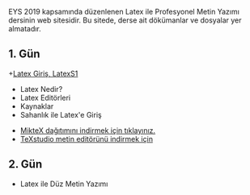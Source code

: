 EYS 2019 kapsamında düzenlenen Latex ile Profesyonel Metin Yazımı dersinin web sitesidir. Bu sitede, derse ait dökümanlar ve dosyalar yer almatadır. 

## 1. Gün

+[Latex Giriş, LatexS1](dokumanlar/LatexS1.pdf)
- Latex Nedir?
- Latex Editörleri
- Kaynaklar
- Sahanlık ile Latex'e Giriş

+ [MikteX dağıtımını indirmek için tıklayınız.](https://miktex.org/download)
+ [TeXstudio metin editörünü indirmek için](https://www.texstudio.org/)


## 2. Gün
- Latex ile Düz Metin Yazımı

